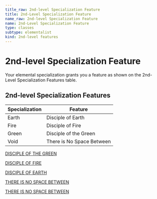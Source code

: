```yaml
---
title_raw: 2nd-level Specialization Feature
title: 2nd-Level Specialization Feature
name_raw: 2nd-level Specialization Feature
name: 2nd-Level Specialization Feature
type: classes
subtype: elementalist
kind: 2nd-level features
---
```


# 2nd-level Specialization Feature

Your elemental specialization grants you a feature as shown on the 2nd-Level Specialization Features table.

## 2nd-level Specialization Features

| Specialization | Feature                   |
| -------------- | ------------------------- |
| Earth          | Disciple of Earth         |
| Fire           | Disciple of Fire          |
| Green          | Disciple of the Green     |
| Void           | There is No Space Between |

[DISCIPLE OF THE GREEN](./Disciple%20Of%20The%20Green.md)

[DISCIPLE OF FIRE](./Disciple%20Of%20Fire.md)

[DISCIPLE OF EARTH](./Disciple%20Of%20Earth.md)

[THERE IS NO SPACE BETWEEN](./There%20Is%20No%20Space%20Between.md)

[THERE IS NO SPACE BETWEEN](./There%20Is%20No%20Space%20Between/There%20Is%20No%20Space%20Between.md)
